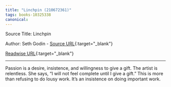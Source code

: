 ```yaml
---
title: "Linchpin (210672361)"
tags: books-10325338
canonical: 
---
```


Source Title: Linchpin

Author: Seth Godin - [Source URL](){:target="_blank"}

[Readwise URL](https://readwise.io/open/210672361){:target="_blank"}

---

Passion is a desire, insistence, and willingness to give a gift. The artist is relentless. She says, “I will not feel complete until I give a gift.” This is more than refusing to do lousy work. It’s an insistence on doing important work.
